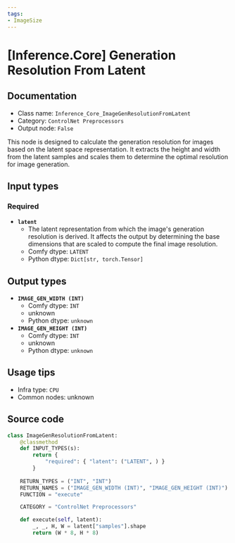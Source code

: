 ```yaml
---
tags:
- ImageSize
---
```


# [Inference.Core] Generation Resolution From Latent
## Documentation
- Class name: `Inference_Core_ImageGenResolutionFromLatent`
- Category: `ControlNet Preprocessors`
- Output node: `False`

This node is designed to calculate the generation resolution for images based on the latent space representation. It extracts the height and width from the latent samples and scales them to determine the optimal resolution for image generation.
## Input types
### Required
- **`latent`**
    - The latent representation from which the image's generation resolution is derived. It affects the output by determining the base dimensions that are scaled to compute the final image resolution.
    - Comfy dtype: `LATENT`
    - Python dtype: `Dict[str, torch.Tensor]`
## Output types
- **`IMAGE_GEN_WIDTH (INT)`**
    - Comfy dtype: `INT`
    - unknown
    - Python dtype: `unknown`
- **`IMAGE_GEN_HEIGHT (INT)`**
    - Comfy dtype: `INT`
    - unknown
    - Python dtype: `unknown`
## Usage tips
- Infra type: `CPU`
- Common nodes: unknown


## Source code
```python
class ImageGenResolutionFromLatent:
    @classmethod
    def INPUT_TYPES(s):
        return {
            "required": { "latent": ("LATENT", ) }
        }
    
    RETURN_TYPES = ("INT", "INT")
    RETURN_NAMES = ("IMAGE_GEN_WIDTH (INT)", "IMAGE_GEN_HEIGHT (INT)")
    FUNCTION = "execute"

    CATEGORY = "ControlNet Preprocessors"

    def execute(self, latent):
        _, _, H, W = latent["samples"].shape
        return (W * 8, H * 8)

```
